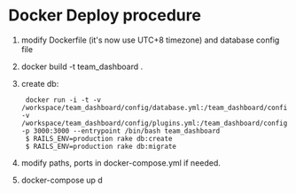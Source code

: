 # Docker Deploy procedure

1. modify Dockerfile (it's now use UTC+8 timezone) and database config file

2. docker build -t team_dashboard .

3. create db:

		docker run -i -t -v /workspace/team_dashboard/config/database.yml:/team_dashboard/config/database.yml -v /workspace/team_dashboard/config/plugins.yml:/team_dashboard/config/plugins.yml -p 3000:3000 --entrypoint /bin/bash team_dashboard
		$ RAILS_ENV=production rake db:create
		$ RAILS_ENV=production rake db:migrate

4. modify paths, ports in docker-compose.yml if needed.

5. docker-compose up d

